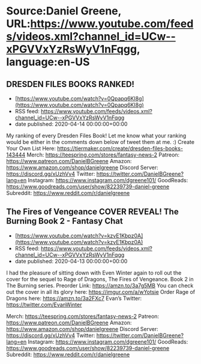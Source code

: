 # Source:Daniel Greene, URL:https://www.youtube.com/feeds/videos.xml?channel_id=UCw--xPGVVxYzRsWyV1nFqgg, language:en-US

## DRESDEN FILES BOOKS RANKED!
 - [https://www.youtube.com/watch?v=0Qpapq6KI8g](https://www.youtube.com/watch?v=0Qpapq6KI8g)
 - RSS feed: https://www.youtube.com/feeds/videos.xml?channel_id=UCw--xPGVVxYzRsWyV1nFqgg
 - date published: 2020-04-14 00:00:00+00:00

My ranking of every Dresden Files Book! Let me know what your ranking would be either in the comments down below of tweet them at me. :) 
Create Your Own List Here: https://tiermaker.com/create/dresden-files-books-143444
Merch: https://teespring.com/stores/fantasy-news-2
Patreon: https://www.patreon.com/DanielBGreene
Amazon: https://www.amazon.com/shop/danielgreene
Discord Server: https://discord.gg/xUzhVv4
Twitter: https://twitter.com/DanielBGreene?lang=en
Instagram: https://www.instagram.com/dgreene101/
GoodReads: https://www.goodreads.com/user/show/82239739-daniel-greene
Subreddit: https://www.reddit.com/r/danielgreene

## The Fires of Vengeance COVER REVEAL! The Burning Book 2 - Fantasy Chat
 - [https://www.youtube.com/watch?v=kzvE1Kbpz0A](https://www.youtube.com/watch?v=kzvE1Kbpz0A)
 - RSS feed: https://www.youtube.com/feeds/videos.xml?channel_id=UCw--xPGVVxYzRsWyV1nFqgg
 - date published: 2020-04-13 00:00:00+00:00

I had the pleasure of sitting down with Even Winter again to roll out the cover for the sequel to Rage of Dragons, The Fires of Vengeance. Book 2 in The Burning series.
Preorder Link: https://amzn.to/3a7g5MB
You can check out the cover in all its glory here: https://imgur.com/a/wYotsie
Order Rage of Dragons here: https://amzn.to/3a2FXc7
Evan’s Twitter: https://twitter.com/EvanWinter

Merch: https://teespring.com/stores/fantasy-news-2
Patreon: https://www.patreon.com/DanielBGreene
Amazon: https://www.amazon.com/shop/danielgreene
Discord Server: https://discord.gg/xUzhVv4
Twitter: https://twitter.com/DanielBGreene?lang=en
Instagram: https://www.instagram.com/dgreene101/
GoodReads: https://www.goodreads.com/user/show/82239739-daniel-greene
Subreddit: https://www.reddit.com/r/danielgreene

